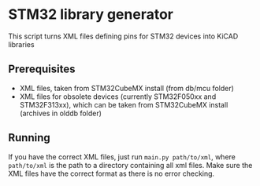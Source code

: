 # STM32 library generator
This script turns XML files defining pins for STM32 devices into KiCAD libraries

## Prerequisites
* XML files, taken from STM32CubeMX install (from db/mcu folder)
* XML files for obsolete devices (currently STM32F050xx and STM32F313xx), which
  can be taken from STM32CubeMX install (archives in olddb folder)

## Running
If you have the correct XML files, just run `main.py path/to/xml`, 
where `path/to/xml` is the path to a directory containing all xml files. 
Make sure the XML files have the correct format as there is no error checking.
